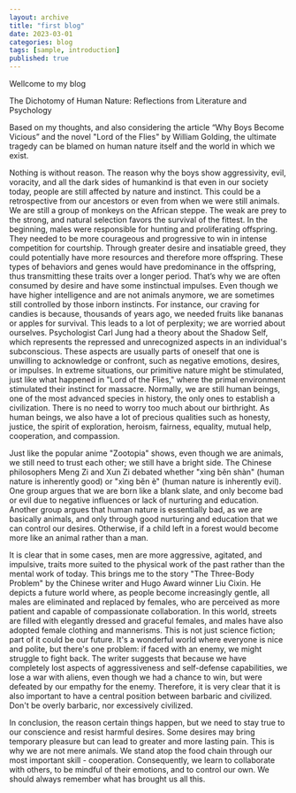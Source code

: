 ```yaml
---
layout: archive
title: "first blog"
date: 2023-03-01
categories: blog
tags: [sample, introduction]
published: true
---
```


Wellcome to my blog


The Dichotomy of Human Nature: Reflections from Literature and Psychology

Based on my thoughts, and also considering the article “Why Boys Become Vicious” and the novel "Lord of the Flies" by William Golding, the ultimate tragedy can be blamed on human nature itself and the world in which we exist.

Nothing is without reason. The reason why the boys show aggressivity, evil, voracity, and all the dark sides of humankind is that even in our society today, people are still affected by nature and instinct. This could be a retrospective from our ancestors or even from when we were still animals. We are still a group of monkeys on the African steppe. The weak are prey to the strong, and natural selection favors the survival of the fittest. In the beginning, males were responsible for hunting and proliferating offspring. They needed to be more courageous and progressive to win in intense competition for courtship. Through greater desire and insatiable greed, they could potentially have more resources and therefore more offspring. These types of behaviors and genes would have predominance in the offspring, thus transmitting these traits over a longer period. That’s why we are often consumed by desire and have some instinctual impulses. Even though we have higher intelligence and are not animals anymore, we are sometimes still controlled by those inborn instincts. For instance, our craving for candies is because, thousands of years ago, we needed fruits like bananas or apples for survival. This leads to a lot of perplexity; we are worried about ourselves. Psychologist Carl Jung had a theory about the Shadow Self, which represents the repressed and unrecognized aspects in an individual's subconscious. These aspects are usually parts of oneself that one is unwilling to acknowledge or confront, such as negative emotions, desires, or impulses. In extreme situations, our primitive nature might be stimulated, just like what happened in "Lord of the Flies," where the primal environment stimulated their instinct for massacre. Normally, we are still human beings, one of the most advanced species in history, the only ones to establish a civilization. There is no need to worry too much about our birthright. As human beings, we also have a lot of precious qualities such as honesty, justice, the spirit of exploration, heroism, fairness, equality, mutual help, cooperation, and compassion.

Just like the popular anime "Zootopia" shows, even though we are animals, we still need to trust each other; we still have a bright side. The Chinese philosophers Meng Zi and Xun Zi debated whether "xìng běn shàn" (human nature is inherently good) or "xìng běn è" (human nature is inherently evil). One group argues that we are born like a blank slate, and only become bad or evil due to negative influences or lack of nurturing and education. Another group argues that human nature is essentially bad, as we are basically animals, and only through good nurturing and education that we can control our desires. Otherwise, if a child left in a forest would become more like an animal rather than a man.

It is clear that in some cases, men are more aggressive, agitated, and impulsive, traits more suited to the physical work of the past rather than the mental work of today. This brings me to the story "The Three-Body Problem" by the Chinese writer and Hugo Award winner Liu Cixin. He depicts a future world where, as people become increasingly gentle, all males are eliminated and replaced by females, who are perceived as more patient and capable of compassionate collaboration. In this world, streets are filled with elegantly dressed and graceful females, and males have also adopted female clothing and mannerisms. This is not just science fiction; part of it could be our future. It's a wonderful world where everyone is nice and polite, but there's one problem: if faced with an enemy, we might struggle to fight back. The writer suggests that because we have completely lost aspects of aggressiveness and self-defense capabilities, we lose a war with aliens, even though we had a chance to win, but were defeated by our empathy for the enemy. Therefore, it is very clear that it is also important to have a central position between barbaric and civilized. Don't be overly barbaric, nor excessively civilized.

In conclusion, the reason certain things happen, but we need to stay true to our conscience and resist harmful desires. Some desires may bring temporary pleasure but can lead to greater and more lasting pain. This is why we are not mere animals. We stand atop the food chain through our most important skill - cooperation. Consequently, we learn to collaborate with others, to be mindful of their emotions, and to control our own. We should always remember what has brought us all this.

